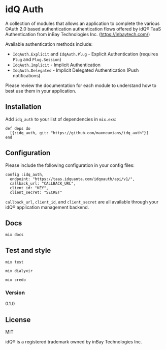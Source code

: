 # idQ Auth

A collection of modules that allows an application to complete the various OAuth 2.0 based authentication authentication flows offered by idQ® TaaS Authentication from inBay Technologies Inc. (https://inbaytech.com/)

Available authentication methods include:

* `IdqAuth.Explicit` and `IdqAuth.Plug` - Explicit Authentication (requires `Plug` and `Plug.Session`)
* `IdqAuth.Implicit` - Implicit Authentication
* `IdqAuth.Delegated` - Implicit Delegated Authentication (Push notifications)

Please review the documentation for each module to understand how to best use them in your application.

## Installation
Add `idq_auth` to your list of dependencies in `mix.exs`:

```
def deps do
  [{:idq_auth, git: "https://github.com/maxneuvians/idq_auth"}]
end
```

## Configuration

Please include the following configuration in your config files:

```
config :idq_auth,
  endpoint: "https://taas.idquanta.com/idqoauth/api/v1/",
  callback_url: "CALLBACK_URL",
  client_id: "KEY",
  client_secret: "SECRET"
```

`callback_url`, `client_id`, and `client_secret` are all available through your idQ®
application management backend.


## Docs

`mix docs`

## Test and style

`mix test`

`mix dialyxir`

`mix credo`

### Version
0.1.0

License
----
MIT

idQ® is a registered trademark owned by inBay Technologies Inc.
